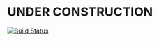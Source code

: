 # UNDER CONSTRUCTION
[![Build Status](https://travis-ci.com/cfsnsalazar/quick_grocery.svg?branch=develop)](https://travis-ci.com/cfsnsalazar/quick_grocery)
